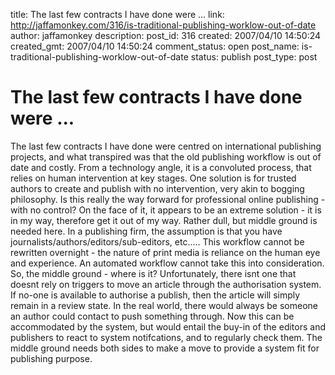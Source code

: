 title: The last few contracts I have done were ...
link: http://jaffamonkey.com/316/is-traditional-publishing-worklow-out-of-date
author: jaffamonkey
description: 
post_id: 316
created: 2007/04/10 14:50:24
created_gmt: 2007/04/10 14:50:24
comment_status: open
post_name: is-traditional-publishing-worklow-out-of-date
status: publish
post_type: post

# The last few contracts I have done were ...

The last few contracts I have done were centred on international publishing projects, and what transpired was that the old publishing workflow is out of date and costly. From a technology angle, it is a convoluted process, that relies on human intervention at key stages. One solution is for trusted authors to create and publish with no intervention, very akin to bogging philosophy. Is this really the way forward for professional online publishing - with no control? On the face of it, it appears to be an extreme solution - it is in my way, therefore get it out of my way. Rather dull, but middle ground is needed here. In a publishing firm, the assumption is that you have journalists/authors/editors/sub-editors, etc..... This workflow cannot be rewritten overnight - the nature of print media is reliance on the human eye and experience. An automated workflow cannot take this into consideration. So, the middle ground - where is it? Unfortunately, there isnt one that doesnt rely on triggers to move an article through the authorisation system. If no-one is available to authorise a publish, then the article will simply remain in a review state. In the real world, there would always be someone an author could contact to push something through. Now this can be accommodated by the system, but would entail the buy-in of the editors and publishers to react to system notifcations, and to regularly check them. The middle ground needs both sides to make a move to provide a system fit for publishing purpose.